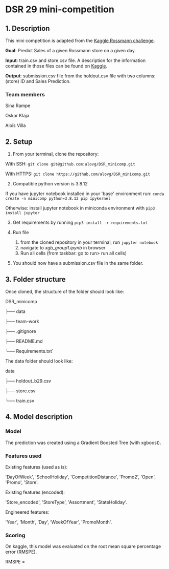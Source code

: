 # DSR 29 mini-competition

## 1. Description

This mini competition is adapted from the [Kaggle Rossmann challenge](https://www.kaggle.com/c/rossmann-store-sales/overview).



**Goal**: Predict Sales of a given Rossmann store on a given day.

**Input**: train.csv and store.csv file. A description for the information contained in those files can be found on [Kaggle](https://www.kaggle.com/c/rossmann-store-sales/data ).

**Output**: submission.csv file from the holdout.csv file with two columns: (store) ID and Sales Prediction.

### Team members
Sina Rampe

Oskar Klaja

Aloïs Villa

## 2. Setup
1. From your terminal, clone the repository:

With SSH: `git clone git@github.com:alovg/DSR_minicomp.git`

With HTTPS: `git clone https://github.com/alovg/DSR_minicomp.git`

2. Compatible python version is 3.8.12

If you have jupyter notebook installed in your 'base' environment run:
`conda create -n minicomp python=3.8.12 pip ipykernel`

Otherwise: install jupyter notebook in miniconda environment with `pip3 install jupyter`


3. Get requirements by running `pip3 install -r requirements.txt`
4. Run file

    1. from the cloned repository in your terminal, run `jupyter notebook`
    2. navigate to _xgb_group1.ipynb_ in browser 
    3. Run all cells (from taskbar: go to run> run all cells)

6. You should now have a submission.csv file in the same folder.

## 3. Folder structure

Once cloned, the structure of the folder should look like:

DSR_minicomp

├── data

├── team-work

├── .gitignore

├── README.md

└── Requirements.txt`


The data folder should look like:

data

├── holdout_b29.csv

├── store.csv

└── train.csv

## 4. Model description
### Model
The prediction was created using a Gradient Boosted Tree (with xgboost).

### Features used
Existing features (used as is):

'DayOfWeek', 'SchoolHoliday', 'CompetitionDistance', 'Promo2', 'Open', 'Promo', 'Store'.

Existing features (encoded):

'Store_encoded', 'StoreType', 'Assortment', 'StateHoliday'.

Engineered features:

'Year', ‘Month’, ‘Day’, ‘WeekOfYear’, 'PromoMonth'.

### Scoring

On kaggle, this model was evaluated on the root mean square percentage error (RMSPE).

RMSPE = 


